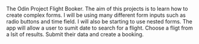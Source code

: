 The Odin Project Flight Booker.
The aim of this projects is to learn how to create complex forms. I will be using many different form inputs such as radio buttons and time field. I will also be starting to use nested forms.
The app will allow a user to sumit date to search for a flight. Choose a fligt from a lsit of results. Submit their data and create a booking. 
